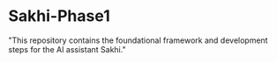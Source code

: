 # Sakhi-Phase1
"This repository contains the foundational framework and development steps for the AI assistant Sakhi."
